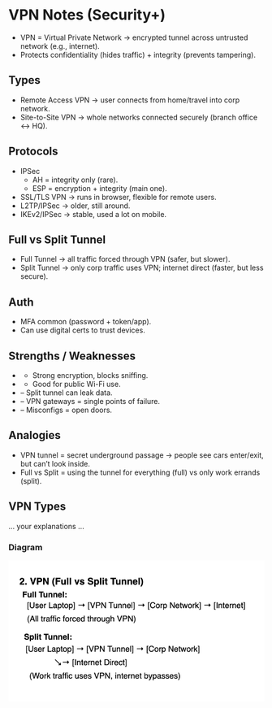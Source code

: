 # VPN Notes (Security+)

- VPN = Virtual Private Network → encrypted tunnel across untrusted network (e.g., internet).  
- Protects confidentiality (hides traffic) + integrity (prevents tampering).

## Types
- Remote Access VPN → user connects from home/travel into corp network.  
- Site-to-Site VPN → whole networks connected securely (branch office ↔ HQ).

## Protocols
- IPSec
  - AH = integrity only (rare).
  - ESP = encryption + integrity (main one).
- SSL/TLS VPN → runs in browser, flexible for remote users.
- L2TP/IPSec → older, still around.
- IKEv2/IPSec → stable, used a lot on mobile.

## Full vs Split Tunnel
- Full Tunnel → all traffic forced through VPN (safer, but slower).
- Split Tunnel → only corp traffic uses VPN; internet direct (faster, but less secure).

## Auth
- MFA common (password + token/app).
- Can use digital certs to trust devices.

## Strengths / Weaknesses
- + Strong encryption, blocks sniffing.
- + Good for public Wi-Fi use.
- – Split tunnel can leak data.
- – VPN gateways = single points of failure.
- – Misconfigs = open doors.

## Analogies
- VPN tunnel = secret underground passage → people see cars enter/exit, but can’t look inside.
- Full vs Split = using the tunnel for everything (full) vs only work errands (split).

## VPN Types

… your explanations …

### Diagram
![VPN (Full vs Split)](diagrams/vpn_full_vs_split.png)

